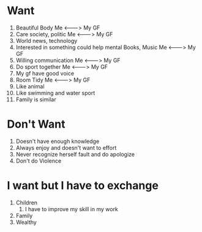 # Want
1. Beautiful Body Me <---> My GF
2. Care society, politic Me <---> My GF
3. World news, technology
4. Interested in something could help mental Books, Music Me <---> My GF
5. Willing communication Me <---> My GF
6. Do sport together Me <---> My GF
7. My gf have good voice 
8. Room Tidy Me <---> My GF
9. Like animal
10. Like swimming and water sport
11. Family is similar
# Don't Want
1. Doesn't have enough knowledge
2. Always enjoy and doesn't want to effort
3. Never recognize herself fault and do apologize
4. Don't do Violence
# I want but I have to exchange
1. Children
	1. I have to improve my skill in my work
2. Family
3. Wealthy

